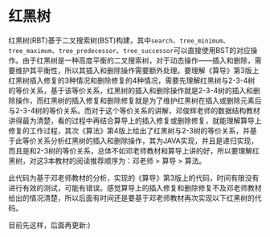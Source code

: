 # 红黑树    

红黑树(RBT)基于二叉搜索树(BST)构建，其中`search`、`tree_minimum`、`tree_maximum`、`tree_predecessor`、`tree_successor`可以直接使用BST的对应操作。由于红黑树是一种高度平衡的二叉搜索树，对于动态操作——插入和删除，需要维护其平衡性，所以其插入和删除操作需要额外处理。要理解《算导》第3版上红黑树插入修复的3种情况和删除修复的4种情况，需要先理解红黑树与2-3-4树的等价关系，基于该等价关系，红黑树的插入和删除操作就是2-3-4树的插入和删除操作，而红黑树的插入修复和删除修复就是为了维护红黑树在插入或删除元素后与2-3-4树的等价关系。而对于这个等价关系的讲解，邓俊辉老师的数据结构教材讲得最为清楚，看的过程中再结合算导上的插入修复或删除修复，就能理解算导上修复的工作过程，其次《算法》第4版上给出了红黑树与2-3树的等价关系，并基于此等价关系分析红黑树的插入和删除操作，其为JAVA实现，并且是递归实现，而且是和2-3树的等价关系，总体不如邓老师教材和算导上讲的好，所以要理解红黑树，对这3本教材的阅读推荐顺序为：邓老师 > 算导 > 算法。    

此代码为基于邓老师教材的分析，实现的《算导》第3版上的代码，时间有限没有进行有效的测试，可能有错误。感觉算导上的插入修复和删除修复不及邓老师教材给出的情况清楚，所以后面有时间还是要基于邓老师教材再次实现以下红黑树的代码。    

目前先这样，后面再更新:)    

